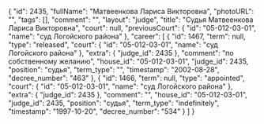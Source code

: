 {
    "id": 2435,
    "fullName": "Матвеенкова Лариса Викторовна",
    "photoURL": "",
    "tags": [],
    "comment": "",
    "layout": "judge",
    "title": "Судья Матвеенкова Лариса Викторовна",
    "court": null,
    "previousCourt": {
        "id": "05-012-03-01",
        "name": "суд Логойского района"
    },
    "career": [
        {
            "id": 1467,
            "term": null,
            "type": "released",
            "court": {
                "id": "05-012-03-01",
                "name": "суд Логойского района"
            },
            "extra": {
                "judge_id": 2435
            },
            "comment": "по собственному желанию",
            "house_id": "05-012-03-01",
            "judge_id": 2435,
            "position": "судья",
            "term_type": "",
            "timestamp": "2002-08-28",
            "decree_number": "463"
        },
        {
            "id": 1466,
            "term": null,
            "type": "appointed",
            "court": {
                "id": "05-012-03-01",
                "name": "суд Логойского района"
            },
            "extra": {
                "judge_id": 2435
            },
            "comment": "",
            "house_id": "05-012-03-01",
            "judge_id": 2435,
            "position": "судья",
            "term_type": "indefinitely",
            "timestamp": "1997-10-20",
            "decree_number": "534"
        }
    ]
}